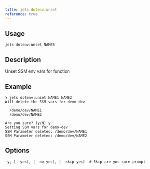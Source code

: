 ```yaml
---
title: jets dotenv:unset
reference: true
---
```


## Usage

    jets dotenv:unset NAMES

## Description

Unset SSM env vars for function

## Example

    ❯ jets dotenv:unset NAME1 NAME2
    Will delete the SSM vars for demo-dev

      /demo/dev/NAME1
      /demo/dev/NAME2

    Are you sure? (y/N) y
    Setting SSM vars for demo-dev
    SSM Parameter deleted: /demo/dev/NAME1
    SSM Parameter deleted: /demo/dev/NAME2


## Options

```
-y, [--yes], [--no-yes], [--skip-yes]  # Skip are you sure prompt
```

